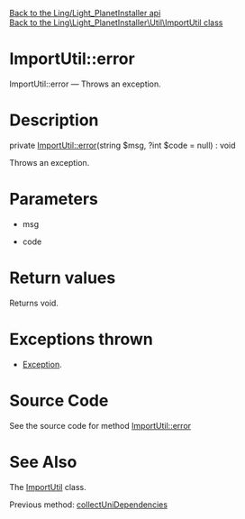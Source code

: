 [Back to the Ling/Light_PlanetInstaller api](https://github.com/lingtalfi/Light_PlanetInstaller/blob/master/doc/api/Ling/Light_PlanetInstaller.md)<br>
[Back to the Ling\Light_PlanetInstaller\Util\ImportUtil class](https://github.com/lingtalfi/Light_PlanetInstaller/blob/master/doc/api/Ling/Light_PlanetInstaller/Util/ImportUtil.md)


ImportUtil::error
================



ImportUtil::error — Throws an exception.




Description
================


private [ImportUtil::error](https://github.com/lingtalfi/Light_PlanetInstaller/blob/master/doc/api/Ling/Light_PlanetInstaller/Util/ImportUtil/error.md)(string $msg, ?int $code = null) : void




Throws an exception.




Parameters
================


- msg

    

- code

    


Return values
================

Returns void.


Exceptions thrown
================

- [Exception](http://php.net/manual/en/class.exception.php).&nbsp;







Source Code
===========
See the source code for method [ImportUtil::error](https://github.com/lingtalfi/Light_PlanetInstaller/blob/master/Util/ImportUtil.php#L1527-L1530)


See Also
================

The [ImportUtil](https://github.com/lingtalfi/Light_PlanetInstaller/blob/master/doc/api/Ling/Light_PlanetInstaller/Util/ImportUtil.md) class.

Previous method: [collectUniDependencies](https://github.com/lingtalfi/Light_PlanetInstaller/blob/master/doc/api/Ling/Light_PlanetInstaller/Util/ImportUtil/collectUniDependencies.md)<br>

